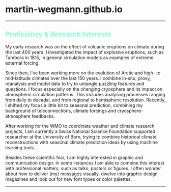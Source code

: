 # martin-wegmann.github.io

***

## <span style="color:aquamarine">Proficiency & Research Interests</span>

My early research was on the effect of volcanic eruptions on climate during the last 400 years. I investigated the impact of explosive eruptions, such as Tambora in 1815, in general circulation models as examples of extreme external forcing. 

Since then, I've been working more on the evolution of Arctic and high- to mid-latitude climates over the last 150 years. I combine in-situ, proxy, reanalysis and model data to try to untangle puzzling features and questions. I focus especially on the changing cryosphere and its impact on atmospheric circulation patterns. This includes analysing processes ranging from daily to decadal, and from regional to hemispheric resolution. Recently, I shifted my focus a little bit to seasonal prediction, combining my background of teleconnections, climate forcings and cryosphere-atmosphere feedbacks. 

After working for the WMO to coordinate weather and climate research projects, I am currently a Swiss National Science Foundation supported researcher at the University of Bern, trying to combine historical climate reconstructions with seasonal climate prediction ideas by using machine learning tools.

Besides these scientific foci, I am highly interested in graphic and communication design. In some instances I am able to combine this interest with professional matters, such as talks, posters or figures. I often wonder about how to deliver (my) messages visually, dwelve into graphic design magazines and look out for new font types or color palettes. 

<!-- I worked here: https://www.nature.com/articles/d41586-019-01928-7?fbclid=IwAR3qC2vbYGTpQEucHxpWZeRcQzIYwmVloUIBqnOktFUdt89kOOUv4xIPN9k -->

***

